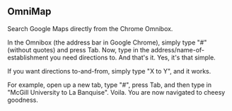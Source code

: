 OmniMap
-------------
Search Google Maps directly from the Chrome Omnibox.

 In the Omnibox (the address bar in Google Chrome), simply type "#" (without quotes) and press Tab. Now, type in the address/name-of-establishment you need directions to. And that's it. Yes, it's that simple.

 If you want directions to-and-from, simply type "X to Y", and it works. 

 For example, open up a new tab, type "#", press Tab, and then type in "McGill University to La Banquise". Voila. You are now navigated to cheesy goodness.
